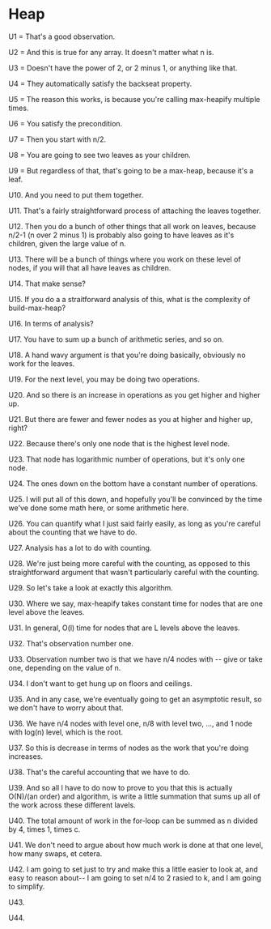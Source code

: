 # Heap

U1 = That's a good observation.

U2 = And this is true for any array. It doesn't matter what n is. 

U3 = Doesn't have the power of 2, or 2 minus 1, or anything like that.

U4 = They automatically satisfy the backseat property.

U5 = The reason this works, is because you're calling max-heapify multiple times. 

U6 = You satisfy the precondition.

U7 = Then you start with n/2.

U8 = You are going to see two leaves as your children.

U9 = But regardless of that, that's going to be a max-heap, because it's a leaf.

U10. And you need to put them together.

U11. That's a fairly straightforward process of attaching the leaves together.

U12. Then you do a bunch of other things that all work on leaves, because n/2-1 (n over 2 minus 1) is probably also going to have leaves as it's children, given the large value of n.

U13. There will be a bunch of things where you work on these level of nodes, if you will that all have leaves as children.

U14. That make sense?

U15. If you do a a straitforward analysis of this, what is the complexity of build-max-heap?

U16. In terms of analysis? 

U17. You have to sum up a bunch of arithmetic series, and so on. 

U18. A hand wavy argument is that you're doing basically, obviously no work for the leaves.

U19. For the next level, you may be doing two operations. 

U20. And so there is an increase in operations as you get higher and higher up.

U21. But there are fewer and fewer nodes as you at higher and higher up, right? 

U22. Because there's only one node that is the highest level node.

U23. That node has logarithmic number of operations, but it's only one node.

U24. The ones down on the bottom have a constant number of operations.

U25. I will put all of this down, and hopefully you'll be convinced by the time we've done some math here, or some arithmetic here.

U26. You can quantify what I just said fairly easily, as long as you're careful about the counting that we have to do.

U27. Analysis has a lot to do with counting. 

U28. We're just being more careful with the counting, as opposed to this straightforward argument that wasn't particularly careful with the counting. 

U29. So let's take a look at exactly this algorithm. 

U30. Where we say, max-heapify takes constant time for nodes that are one level above the leaves. 

U31. In general, O(l) time for nodes that are L levels above the leaves. 

U32. That's observation number one.

U33. Observation number two is that we have n/4 nodes with -- give or take one, depending on the value of n.

U34. I don't want to get hung up on floors and ceilings. 

U35. And in any case, we're eventually going to get an asymptotic result, so we don't have to worry about that. 

U36. We have n/4 nodes with level one, n/8 with level two, ..., and 1 node with log(n) level, which is the root.

U37. So this is decrease in terms of nodes as the work that you're doing increases.

U38. That's the careful accounting that we have to do.

U39. And so all I have to do now to prove to you that this is actually O(N)/(an order) and algorithm, is write a little summation that sums up all of the work across these different lavels.

U40. The total amount of work in the for-loop can be summed as n divided by 4, times 1, times c. 

U41. We don't need to argue about how much work is done at that one level, how many swaps, et cetera.

U42. I am going to set just to try and make this a little easier to look at, and easy to reason about-- I am going to set n/4 to 2 rasied to k, and I am going to simplify. 

U43. 

U44. 